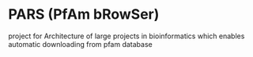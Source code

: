 # PARS (PfAm bRowSer)
project for Architecture of large projects in bioinformatics which enables automatic downloading from pfam database

